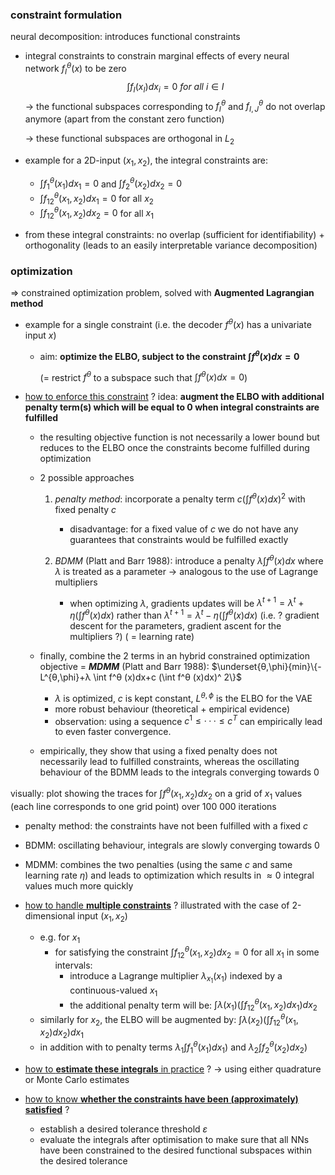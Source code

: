 

### constraint formulation

neural decomposition: introduces functional constraints

- integral constraints to constrain marginal effects of every neural network $f^θ_I(x)$ to be zero
  $$
  \int f_I(x_I)dx_i = 0\textrm{ }for\textrm{ }all\textrm{ } i\in I
  $$
  $\rightarrow$ the functional subspaces corresponding to  $f^θ_I$ and  $f^θ_{I,J}$ do not overlap anymore (apart from the constant zero function)

  $\rightarrow$ these functional subspaces are orthogonal in $L_2$

- example for a 2D-input $(x_1, x_2)$, the integral constraints are:

  - $\int f^θ_1(x_1)dx_1 = 0$ and $\int f^θ_2(x_2)dx_2 = 0$
  - $\int f^θ_{12}(x_1, x_2)dx_1 = 0$ for all $x_2$
  - $\int f^θ_{12}(x_1, x_2)dx_2 = 0$ for all $x_1$

- from these integral constraints: no overlap (sufficient for identifiability) + orthogonality (leads to an easily interpretable variance decomposition)



### optimization

$\Rightarrow$ constrained optimization problem, solved with **Augmented Lagrangian method**

- example for a single constraint (i.e. the decoder $f^θ(x)$  has a univariate input $x$)
  - aim: **optimize the ELBO, subject to the constraint $\int f^θ(x)dx = 0$**

    (= restrict $f^θ$ to a subspace such that  $\int f^θ(x)dx = 0$)

    

- <u>how to enforce this constraint</u> ? idea: **augment the ELBO with additional penalty term(s) which will be equal to 0 when integral constraints are fulfilled**

  - the resulting objective  function is not necessarily a lower bound but reduces to the ELBO once the constraints become fulfilled during optimization

  - 2 possible approaches

    1. *penalty method*: incorporate a penalty term $c (\int f^θ (x)dx)^ 2$ with fixed penalty $c$
       - disadvantage: for a fixed value of $c$ we do not have any guarantees that constraints would be fulfilled exactly
         

    2. *BDMM* (Platt and Barr 1988): introduce a penalty $λ \int f^θ (x)dx$ where $\lambda$ is treated as a parameter $\rightarrow$ analogous to the use of Lagrange multipliers

       - when optimizing $\lambda$, gradients updates will be  $λ^{t+1} =λ^t + η(\int f^θ (x)dx)$  rather than $λ^{t+1} =λ^t - η(\int f^θ (x)dx)$ 
         (i.e. ? gradient descent for the parameters, gradient ascent for the multipliers ?) ( = learning rate)

         

  - finally, combine the 2 terms in an hybrid constrained optimization objective =  ***MDMM*** (Platt and Barr 1988): $\underset{θ,\phi}{min}\{-L^{θ,\phi}+λ \int f^θ (x)dx+c (\int f^θ (x)dx)^ 2\}$ 

    - $\lambda$ is optimized, $c$ is kept constant, $L^{θ,\phi}$ is the ELBO for the VAE
    - more robust behaviour (theoretical + empirical evidence)
    - observation: using a sequence $c^1 ≤ · · · ≤ c^T$ can empirically lead to even faster convergence.

  - empirically, they show that using a fixed penalty does not necessarily lead to fulfilled constraints, whereas the oscillating behaviour of the BDMM leads to the integrals converging towards 0



visually: plot showing the traces for $\int f^θ(x_1, x_2)dx_2$ on a grid of $x_1$ values (each line corresponds to one grid point) over 100 000 iterations

- penalty method: the constraints have not been fulfilled with a fixed $c$
- BDMM: oscillating behaviour, integrals are slowly converging towards 0
- MDMM: combines the two penalties (using the same $c$ and same learning rate $η$) and leads to optimization which results in $≈ 0$ integral values much more quickly



- <u>how to handle **multiple constraints**</u> ? illustrated with the case of 2-dimensional input $(x_1, x_2)$
  - e.g. for $x_1$
    - for satisfying the constraint $\int f^θ_{12}(x_1, x_2)dx_2 = 0$ for all $x_1$ in some intervals:
      - introduce a Lagrange multiplier $\lambda_{x_1}(x_1)$ indexed by a continuous-valued $x_1$
      - the additional penalty term will be: $\int \lambda (x_1)(\int f^θ_{12}(x_1, x_2)dx_1)dx_2$ 
  - similarly for $x_2$, the ELBO will be augmented by: $\int \lambda (x_2)(\int f^θ_{12}(x_1, x_2)dx_2)dx_1$ 
  - in addition with to penalty terms $\lambda_1 \int f^θ_1(x_1)dx_1)$ and $\lambda_2 \int f^θ_2(x_2)dx_2)$



* <u>how to **estimate these integrals** in practice</u> ? $\rightarrow$ using either quadrature or Monte Carlo estimates



* <u>how to know **whether the constraints have been (approximately) satisfied**</u> ?
  - establish a desired tolerance threshold $ε$ 
  - evaluate the integrals after optimisation to make sure that all NNs have been constrained to the desired functional subspaces within the desired tolerance